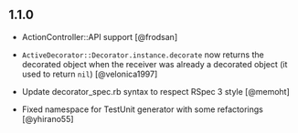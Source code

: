 ## 1.1.0

* ActionController::API support [@frodsan]

* `ActiveDecorator::Decorator.instance.decorate` now returns the decorated object when the receiver was already a decorated object (it used to return `nil`) [@velonica1997]

* Update decorator_spec.rb syntax to respect RSpec 3 style [@memoht]

* Fixed namespace for TestUnit generator with some refactorings [@yhirano55]

